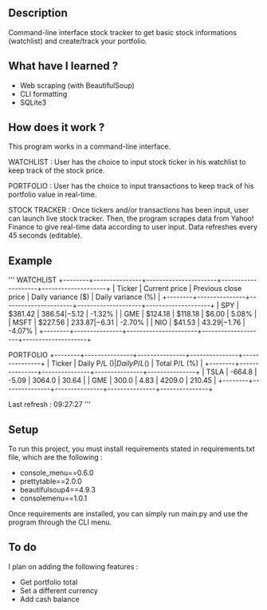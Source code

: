 ## Description
Command-line interface stock tracker to get basic stock informations (watchlist) and create/track your portfolio.

## What have I learned ?
- Web scraping (with BeautifulSoup)
- CLI formatting
- SQLite3

## How does it work ?
This program works in a command-line interface. 

WATCHLIST :
User has the choice to input stock ticker in his watchlist to keep track of the stock price. 

PORTFOLIO :
User has the choice to input transactions to keep track of his portfolio value in real-time.

STOCK TRACKER : 
Once tickers and/or transactions has been input, user can launch live stock tracker. Then, the program scrapes data from Yahoo! Finance to give real-time data according to user input. Data refreshes every 45 seconds (editable).

## Example
'''
WATCHLIST
+--------+---------------+----------------------+--------------------+--------------------+
| Ticker | Current price | Previous close price | Daily variance ($) | Daily variance (%) |
+--------+---------------+----------------------+--------------------+--------------------+
|  SPY   |    $381.42    |       $386.54        |       -$5.12       |       -1.32%       |
|  GME   |    $124.18    |       $118.18        |       $6.00        |       5.08%        |
|  MSFT  |    $227.56    |       $233.87        |       -$6.31       |       -2.70%       |
|  NIO   |     $41.53    |        $43.29        |       -$1.76       |       -4.07%       |
+--------+---------------+----------------------+--------------------+--------------------+

PORTFOLIO
+--------+---------------+---------------+---------------+---------------+
| Ticker | Daily P/L ($) | Daily P/L (%) | Total P/L ($) | Total P/L (%) |
+--------+---------------+---------------+---------------+---------------+
|  TSLA  |     -664.8    |     -5.09     |     3064.0    |     30.64     |
|  GME   |     300.0     |      4.83     |     4209.0    |     210.45    |
+--------+---------------+---------------+---------------+---------------+

Last refresh : 09:27:27
'''

## Setup
To run this project, you must install requirements stated in requirements.txt file, which are the following :
- console_menu==0.6.0
- prettytable==2.0.0
- beautifulsoup4==4.9.3
- consolemenu==1.0.1

Once requirements are installed, you can simply run main.py and use the program through the CLI menu.

## To do
I plan on adding the following features :
- Get portfolio total
- Set a different currency
- Add cash balance
